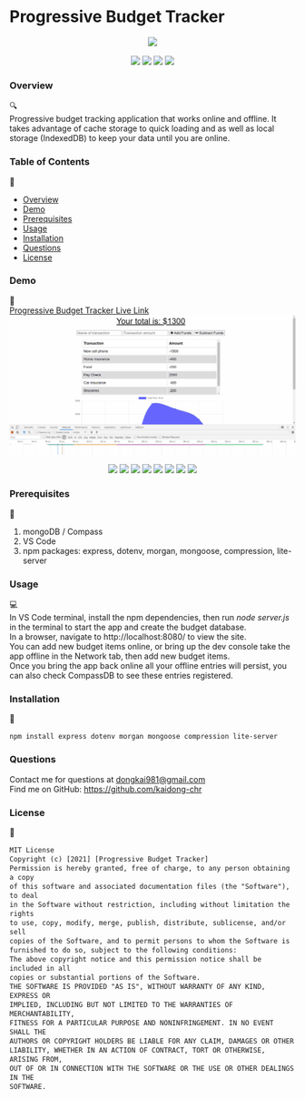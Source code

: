 # Progressive Budget Tracker

<p align="center">
<img src="https://img.shields.io/badge/license-MIT-yellow" />
</p>

<p align="center">
    <img src="https://img.shields.io/github/repo-size/kaidong-chr/HW19_Progressive_Budget_Tracker" />
    <img src="https://img.shields.io/github/languages/top/kaidong-chr/HW19_Progressive_Budget_Tracker"  />
    <img src="https://img.shields.io/github/issues/kaidong-chr/HW19_Progressive_Budget_Tracker" />
    <img src="https://img.shields.io/github/last-commit/kaidong-chr/HW19_Progressive_Budget_Tracker" >
</p>

### Overview
🔍<br />
Progressive budget tracking application that works online and offline. It takes advantage of cache storage to quick loading and as well as local storage (IndexedDB) to keep your data until you are online.

### Table of Contents
📑<br />
- [Overview](#Overview)
- [Demo](#Demo)
- [Prerequisites](#Prerequisites)
- [Usage](#Usage)
- [Installation](#Installation)
- [Questions](#Questions)
- [License](#License)

### Demo
🎥<br /> 
[Progressive Budget Tracker Live Link](https://progressive-budget-tracker-kai.herokuapp.com/)<br />
<img src="public\img\Budget_Tracker.gif" width="1000"><br />
<p align="center">
    <img src="https://img.shields.io/badge/JavaScript-blue" />
    <img src="https://img.shields.io/badge/-node.js-green" />
    <img src="https://img.shields.io/badge/-express-red" />
    <img src="https://img.shields.io/badge/mongoose-light" />
    <img src="https://img.shields.io/badge/morgan-yellow" />
    <img src="https://img.shields.io/badge/compression-gray" />
    <img src="https://img.shields.io/badge/lite server-orange" />
    <img src="https://img.shields.io/badge/dotenv-blue" />
</p>

### Prerequisites 
🔨<br />
  1. mongoDB / Compass
  2. VS Code
  3. npm packages: express, dotenv, morgan, mongoose, compression, lite-server

### Usage
💻<br />
In VS Code terminal, install the npm dependencies, then run <i>node server.js</i> in the terminal to start the app and create the budget database.<br />
In a browser, navigate to http://localhost:8080/ to view the site.<br />
You can add new budget items online, or bring up the dev console take the app offline in the Network tab, then add new budget items.<br />
Once you bring the app back online all your offline entries will persist, you can also check CompassDB to see these entries registered.<br />

### Installation
💾<br />
```
npm install express dotenv morgan mongoose compression lite-server
```

### Questions
  Contact me for questions at dongkai981@gmail.com<br />
  Find me on GitHub: https://github.com/kaidong-chr

### License
📘<br />
```
MIT License
Copyright (c) [2021] [Progressive Budget Tracker]
Permission is hereby granted, free of charge, to any person obtaining a copy
of this software and associated documentation files (the "Software"), to deal
in the Software without restriction, including without limitation the rights
to use, copy, modify, merge, publish, distribute, sublicense, and/or sell
copies of the Software, and to permit persons to whom the Software is
furnished to do so, subject to the following conditions:
The above copyright notice and this permission notice shall be included in all
copies or substantial portions of the Software.
THE SOFTWARE IS PROVIDED "AS IS", WITHOUT WARRANTY OF ANY KIND, EXPRESS OR
IMPLIED, INCLUDING BUT NOT LIMITED TO THE WARRANTIES OF MERCHANTABILITY,
FITNESS FOR A PARTICULAR PURPOSE AND NONINFRINGEMENT. IN NO EVENT SHALL THE
AUTHORS OR COPYRIGHT HOLDERS BE LIABLE FOR ANY CLAIM, DAMAGES OR OTHER
LIABILITY, WHETHER IN AN ACTION OF CONTRACT, TORT OR OTHERWISE, ARISING FROM,
OUT OF OR IN CONNECTION WITH THE SOFTWARE OR THE USE OR OTHER DEALINGS IN THE
SOFTWARE.
```